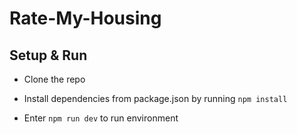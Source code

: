 # Rate-My-Housing

## Setup & Run

- Clone the repo
- Install dependencies from package.json by running `npm install`

- Enter `npm run dev` to run environment
